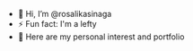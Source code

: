 - 👋 Hi, I’m @rosalikasinaga
- ⚡ Fun fact: I'm a lefty
- 📑 Here are my personal interest and portfolio

<!---
rosalikasinaga/rosalikasinaga is a ✨ special ✨ repository because its `README.md` (this file) appears on your GitHub profile.
You can click the Preview link to take a look at your changes.
--->
